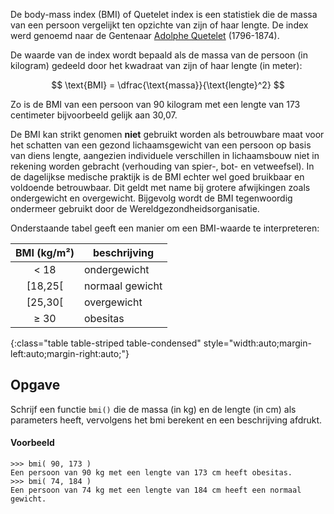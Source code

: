 De body-mass index (BMI) of Quetelet index is een statistiek die de massa van een persoon vergelijkt ten opzichte van zijn of haar lengte. De index werd genoemd naar de Gentenaar <a href='https://nl.wikipedia.org/wiki/Adolphe_Quetelet' target='_blanc'>Adolphe Quetelet</a> (1796-1874). 

De waarde van de index wordt bepaald als de massa van de persoon (in kilogram) gedeeld door het kwadraat van zijn of haar lengte (in meter):

$$
\text{BMI} = \dfrac{\text{massa}}{\text{lengte}^2}
$$

Zo is de BMI van een persoon van 90 kilogram met een lengte van 173 centimeter bijvoorbeeld gelijk aan 30,07.

De BMI kan strikt genomen **niet** gebruikt worden als betrouwbare maat voor het schatten van een gezond lichaamsgewicht van een persoon op basis van diens lengte, aangezien individuele verschillen in lichaamsbouw niet in rekening worden gebracht (verhouding van spier-, bot- en vetweefsel). In de dagelijkse medische praktijk is de BMI echter wel goed bruikbaar en voldoende betrouwbaar. Dit geldt met name bij grotere afwijkingen zoals ondergewicht en overgewicht. Bijgevolg wordt de BMI tegenwoordig ondermeer gebruikt door de Wereldgezondheidsorganisatie.

Onderstaande tabel geeft een manier om een BMI-waarde te interpreteren:

| BMI (kg/m²) | beschrijving |
|:--------:|-------------|
| < 18  |    ondergewicht |
| [18,25[ |  normaal gewicht |
| [25,30[ | overgewicht |
| ≥ 30 |  obesitas |
{:class="table table-striped table-condensed" style="width:auto;margin-left:auto;margin-right:auto;"}

## Opgave
Schrijf een functie `bmi()` die de massa (in kg) en de lengte (in cm) als parameters heeft, vervolgens het bmi berekent en een beschrijving afdrukt.

#### Voorbeeld
```
>>> bmi( 90, 173 )
Een persoon van 90 kg met een lengte van 173 cm heeft obesitas.
>>> bmi( 74, 184 )
Een persoon van 74 kg met een lengte van 184 cm heeft een normaal gewicht.
```